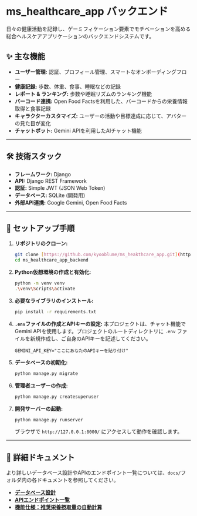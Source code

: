 # ms_healthcare_app バックエンド

日々の健康活動を記録し、ゲーミフィケーション要素でモチベーションを高める総合ヘルスケアアプリケーションのバックエンドシステムです。

## ✨ 主な機能

* **ユーザー管理:** 認証、プロフィール管理、スマートなオンボーディングフロー
* **健康記録:** 歩数、体重、食事、睡眠などの記録
* **レポート & ランキング:** 歩数や睡眠リズムのランキング機能
* **バーコード連携:** Open Food Factsを利用した、バーコードからの栄養情報取得と食事記録
* **キャラクターカスタマイズ:** ユーザーの活動や目標達成に応じて、アバターの見た目が変化
* **チャットボット:** Gemini APIを利用したAIチャット機能

---

## 🛠️ 技術スタック

* **フレームワーク:** Django
* **API:** Django REST Framework
* **認証:** Simple JWT (JSON Web Token)
* **データベース:** SQLite (開発用)
* **外部API連携:** Google Gemini, Open Food Facts

---

## 🚀 セットアップ手順

1.  **リポジトリのクローン:**
    ```bash
    git clone [https://github.com/kyooblume/ms_heakthcare_app.git](https://github.com/kyooblume/ms_heakthcare_app.git)
    cd ms_healthcare_app_backend
    ```

2.  **Python仮想環境の作成と有効化:**
    ```bash
    python -m venv venv
    .\venv\Scripts\activate
    ```

3.  **必要なライブラリのインストール:**
    ```bash
    pip install -r requirements.txt
    ```

4.  **`.env`ファイルの作成とAPIキーの設定:**
    本プロジェクトは、チャット機能でGemini APIを使用します。プロジェクトのルートディレクトリに `.env` ファイルを新規作成し、ご自身のAPIキーを記述してください。
    ```
    GEMINI_API_KEY="ここにあなたのAPIキーを貼り付け"
    ```

5.  **データベースの初期化:**
    ```bash
    python manage.py migrate
    ```

6.  **管理者ユーザーの作成:**
    ```bash
    python manage.py createsuperuser
    ```

7.  **開発サーバーの起動:**
    ```bash
    python manage.py runserver
    ```
    ブラウザで `http://127.0.0.1:8000/` にアクセスして動作を確認します。

---

## 📝 詳細ドキュメント

より詳しいデータベース設計やAPIのエンドポイント一覧については、`docs/`フォルダ内の各ドキュメントを参照してください。

* [**データベース設計**](./docs/DATABASE_DESIGN.md)
* [**APIエンドポイント一覧**](./docs/API_ENDPOINTS.md)
* [**機能仕様：推奨栄養摂取量の自動計算**](./docs/FEATURE_NUTRITION_CALCULATION.md)


